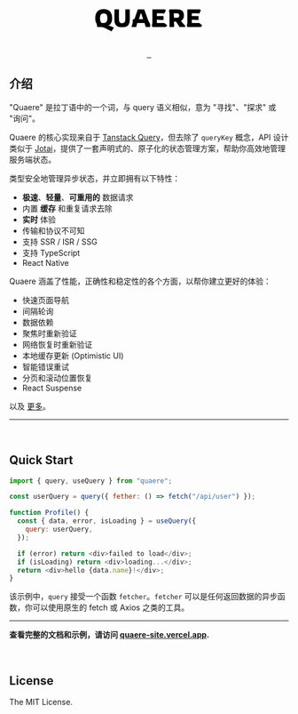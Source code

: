 <div style="text-align: center; margin: 32px;">
  <svg
      className="invert-on-dark"
      width="193.08641975308637"
      viewBox="2 -35.849998474121094 215.0399932861328 44.54999923706055"
      height="40"
      data-palette-color="#0063db"
    >
      <path
        d="M13.05 0L6 0 5-6.3Q3.6-8.05 2.8-10.8 2-13.55 2-17.65L2-17.65Q2-23.2 3.43-26.75 4.85-30.3 7.28-32.3 9.7-34.3 12.73-35.08 15.75-35.85 18.95-35.85L18.95-35.85Q22.15-35.85 25.18-35.05 28.2-34.25 30.63-32.25 33.05-30.25 34.48-26.7 35.9-23.15 35.9-17.65L35.9-17.65Q35.9-13.35 35-10.5 34.1-7.65 32.5-5.9L32.5-5.9Q31.7-4.95 30.7-4.3 29.7-3.65 28.55-3.2L28.55-3.2 28.6-2.95 32.5-1.95 39.35 1.1 34.85 8.7Q34.85 8.7 33.6 8.08 32.35 7.45 30.4 6.5 28.45 5.55 26.38 4.53 24.3 3.5 22.63 2.7 20.95 1.9 20.25 1.55L20.25 1.55Q18.5 0.7 17 0.35 15.5 0 13.05 0L13.05 0ZM14.95-7.95L14.95-7.95 18.9-7.95Q22.9-7.95 24.68-10.43 26.45-12.9 26.45-17.65L26.45-17.65Q26.45-22.95 24.55-25.15 22.65-27.35 18.95-27.35L18.95-27.35Q15.3-27.35 13.4-25.1 11.5-22.85 11.5-17.65L11.5-17.65Q11.5-15.3 12.03-13.3 12.55-11.3 13.35-9.9 14.15-8.5 14.95-7.95ZM55.95 0.5L55.95 0.5Q48.25 0.5 44.37-3.03 40.5-6.55 40.5-14.35L40.5-14.35 40.5-27.35 40.55-32.4 40.5-35.4 49.6-35.4 49.6-15.35Q49.6-11.85 51-9.68 52.4-7.5 55.95-7.5L55.95-7.5Q59.5-7.5 60.97-9.53 62.45-11.55 62.45-15.35L62.45-15.35 62.45-35.4 71.4-35.4 71.4-14.35Q71.4-6.7 67.62-3.1 63.85 0.5 55.95 0.5ZM84.3 0L74.9 0 77.3-8.45 77.3-14.8 81-16.3 87.5-35.35 100.45-35.35 108.5-12.95 112.35-5.85 112.35 0 103.5 0 101-8 86.45-8 84.3 0ZM93.4-27.15L89.75-15.7 98.25-15.7 94.45-27.15 93.4-27.15ZM143.79 0L116.84 0 115.84-3 116.84-8 116.84-35.4 141.59-35.4 144.09-33.9 140.79-26.9 136.29-27.4 125.84-27.4 125.84-21.9 139.29-21.9 139.29-14.15 133.39-14.15 125.84-14.65 125.84-8 140.79-8 146.74-3.2 143.79 0ZM160.24 0L151.24 0 151.24-27.35 150.24-32.4 151.24-35.4 167.24-35.4Q170.89-35.4 173.81-34.27 176.74-33.15 178.47-30.48 180.19-27.8 180.19-23.1L180.19-23.1Q180.19-18.85 178.64-16.23 177.09-13.6 174.34-12.3L174.34-12.3 174.84-11.75 179.79-5.55 182.64-3 182.64 0 171.39 0 164.39-10.65 160.24-10.65 160.24-8.05 160.74-3.05 160.24 0ZM159.74-27.4L160.24-18.5 165.14-18.5Q167.74-18.5 169.29-19.48 170.84-20.45 170.84-23.1L170.84-23.1Q170.84-24.95 170.09-25.88 169.34-26.8 168.02-27.1 166.69-27.4 164.94-27.4L164.94-27.4 159.74-27.4ZM214.09 0L187.14 0 186.14-3 187.14-8 187.14-35.4 211.89-35.4 214.39-33.9 211.09-26.9 206.59-27.4 196.14-27.4 196.14-21.9 209.59-21.9 209.59-14.15 203.69-14.15 196.14-14.65 196.14-8 211.09-8 217.04-3.2 214.09 0Z"
        opacity="1"
        transform="matrix(1,0,0,1,0,0)"
        fill="#000"
        data-fill-palette-color="primary"
      ></path>
    </svg>
</div>

<p align="center">
  <a aria-label="NPM version" href="https://www.npmjs.com/package/quaere">
    <img alt="" src="https://badgen.net/npm/v/quaere">
  </a>
  <a aria-label="Package size" href="https://bundlephobia.com/result?p=swr">
    <img alt="" src="https://badgen.net/bundlephobia/minzip/quaere">
  </a>
  <a aria-label="License" href="https://github.com/vercel/quaere/blob/main/LICENSE">
    <img alt="" src="https://badgen.net/npm/license/quaere">
  </a>
</p>

## 介绍

"Quaere" 是拉丁语中的一个词，与 query 语义相似，意为 "寻找"、"探求" 或 "询问"。

Quaere 的核心实现来自于 [Tanstack Query](https://github.com/tanstack/query)，但去除了 `queryKey` 概念，API 设计类似于 [Jotai](https://github.com/pmndrs/jotai)，提供了一套声明式的、原子化的状态管理方案，帮助你高效地管理服务端状态。

类型安全地管理异步状态，并立即拥有以下特性：

- **极速**、**轻量**、**可重用的** 数据请求
- 内置 **缓存** 和重复请求去除
- **实时** 体验
- 传输和协议不可知
- 支持 SSR / ISR / SSG
- 支持 TypeScript
- React Native

Quaere 涵盖了性能，正确性和稳定性的各个方面，以帮你建立更好的体验：

- 快速页面导航
- 间隔轮询
- 数据依赖
- 聚焦时重新验证
- 网络恢复时重新验证
- 本地缓存更新 (Optimistic UI)
- 智能错误重试
- 分页和滚动位置恢复
- React Suspense

以及 [更多](https://quaere-site.vercel.app/docs/getting-started)。

---

<br/>

## Quick Start

```js
import { query, useQuery } from "quaere";

const userQuery = query({ fether: () => fetch("/api/user") });

function Profile() {
  const { data, error, isLoading } = useQuery({
    query: userQuery,
  });

  if (error) return <div>failed to load</div>;
  if (isLoading) return <div>loading...</div>;
  return <div>hello {data.name}!</div>;
}
```

该示例中，`query` 接受一个函数 `fetcher`。`fetcher` 可以是任何返回数据的异步函数，你可以使用原生的 fetch 或 Axios 之类的工具。

---

**查看完整的文档和示例，请访问 [quaere-site.vercel.app](ttps://quaere-site.vercel.app).**

<br/>

## License

The MIT License.
